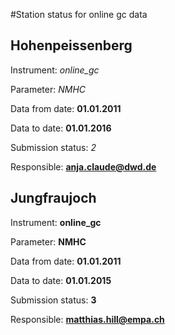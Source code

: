#Station status for online gc data

## Hohenpeissenberg

Instrument: *online_gc*

Parameter: *NMHC*

Data from date: **01.01.2011**

Data to date: **01.01.2016**

Submission status: *2*

Responsible: **anja.claude@dwd.de**

## Jungfraujoch

Instrument: **online_gc**

Parameter: **NMHC**

Data from date: **01.01.2011**

Data to date: **01.01.2015**

Submission status: **3**

Responsible: **matthias.hill@empa.ch**


